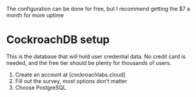 The configuration can be done for free, but I recommend getting the $7 a month for more uptime

# CockroachDB setup
This is the database that will hold user credential data. No credit card is needed, and the free tier should be plenty for thousands of users.

1. Create an account at [cockroachlabs.cloud]
2. Fill out the survey, most options don't matter
3. Choose PostgreSQL

